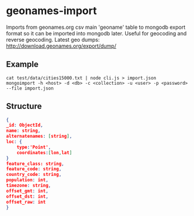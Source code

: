 # geonames-import

Imports from geonames.org csv main 'geoname' table to mongodb export format
so it can be imported into mongodb later.
Useful for geocoding and reverse geocoding.
Latest geo dumps: http://download.geonames.org/export/dump/

## Example

```shell
cat test/data/cities15000.txt | node cli.js > import.json
mongoimport -h <host> -d <db> -c <collection> -u <user> -p <password> --file import.json
```

## Structure
```json
{
_id: ObjectId,
name: string,
alternatenames: [string],
loc: {
    type:'Point',
    coordinates:[lon,lat]
}
feature_class: string,
feature_code: string,
country_code: string,
population: int,
timezone: string,
offset_gmt: int,
offset_dst: int,
offset_raw: int
}
```
